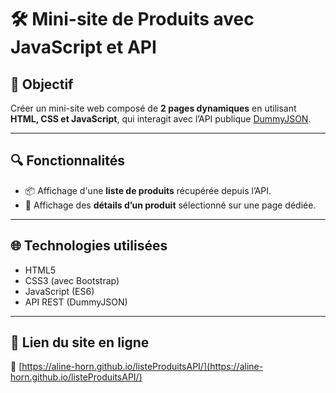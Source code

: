 # 🛠️ Mini-site de Produits avec JavaScript et API

## 🎯 Objectif

Créer un mini-site web composé de **2 pages dynamiques** en utilisant **HTML, CSS et JavaScript**, qui interagit avec l’API publique [DummyJSON](https://dummyjson.com/products).

---

## 🔍 Fonctionnalités

- 📦 Affichage d'une **liste de produits** récupérée depuis l’API.
- 🔎 Affichage des **détails d’un produit** sélectionné sur une page dédiée.

---

## 🌐 Technologies utilisées

- HTML5  
- CSS3 (avec Bootstrap)  
- JavaScript (ES6)  
- API REST (DummyJSON)

---

## 🚀 Lien du site en ligne

🔗 [https://aline-horn.github.io/listeProduitsAPI/](https://aline-horn.github.io/listeProduitsAPI/)
